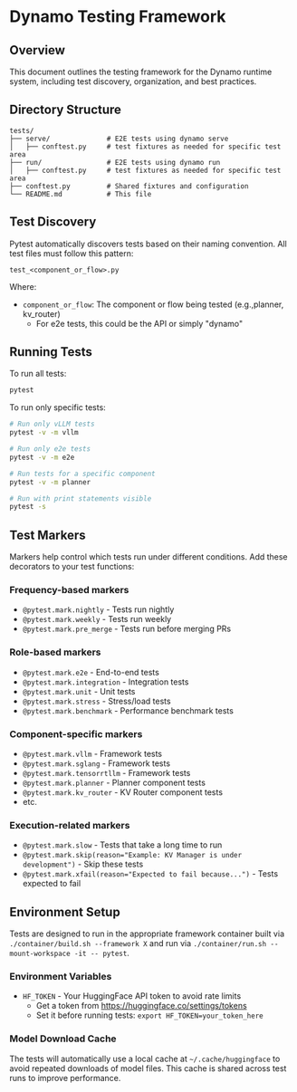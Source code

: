 # Dynamo Testing Framework

## Overview

This document outlines the testing framework for the Dynamo runtime system, including test discovery, organization, and best practices.

## Directory Structure

```
tests/
├── serve/              # E2E tests using dynamo serve
│   ├── conftest.py     # test fixtures as needed for specific test area
├── run/                # E2E tests using dynamo run
│   ├── conftest.py     # test fixtures as needed for specific test area
├── conftest.py         # Shared fixtures and configuration
└── README.md           # This file
```

## Test Discovery

Pytest automatically discovers tests based on their naming convention. All test files must follow this pattern:

```
test_<component_or_flow>.py
```

Where:
- `component_or_flow`: The component or flow being tested (e.g.,planner, kv_router)
  - For e2e tests, this could be the API or simply "dynamo"

## Running Tests

To run all tests:
```bash
pytest
```

To run only specific tests:
```bash
# Run only vLLM tests
pytest -v -m vllm

# Run only e2e tests
pytest -v -m e2e

# Run tests for a specific component
pytest -v -m planner

# Run with print statements visible
pytest -s
```

## Test Markers

Markers help control which tests run under different conditions. Add these decorators to your test functions:

### Frequency-based markers
- `@pytest.mark.nightly` - Tests run nightly
- `@pytest.mark.weekly` - Tests run weekly
- `@pytest.mark.pre_merge` - Tests run before merging PRs

### Role-based markers
- `@pytest.mark.e2e` - End-to-end tests
- `@pytest.mark.integration` - Integration tests
- `@pytest.mark.unit` - Unit tests
- `@pytest.mark.stress` - Stress/load tests
- `@pytest.mark.benchmark` - Performance benchmark tests

### Component-specific markers
- `@pytest.mark.vllm` - Framework tests
- `@pytest.mark.sglang` - Framework tests
- `@pytest.mark.tensorrtllm` - Framework tests
- `@pytest.mark.planner` - Planner component tests
- `@pytest.mark.kv_router` - KV Router component tests
- etc.

### Execution-related markers
- `@pytest.mark.slow` - Tests that take a long time to run
- `@pytest.mark.skip(reason="Example: KV Manager is under development")` - Skip these tests
- `@pytest.mark.xfail(reason="Expected to fail because...")` - Tests expected to fail

## Environment Setup

Tests are designed to run in the appropriate framework container built
via ```./container/build.sh --framework X``` and run via
```./container/run.sh --mount-workspace -it -- pytest```.


### Environment Variables
- `HF_TOKEN` - Your HuggingFace API token to avoid rate limits
  - Get a token from https://huggingface.co/settings/tokens
  - Set it before running tests: `export HF_TOKEN=your_token_here`

### Model Download Cache

The tests will automatically use a local cache at `~/.cache/huggingface` to avoid
repeated downloads of model files. This cache is shared across test runs to improve performance.

